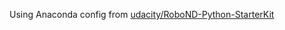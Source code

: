 Using Anaconda config from [udacity/RoboND-Python-StarterKit](https://github.com/udacity/RoboND-Python-StarterKit/blob/master/doc/configure_via_anaconda.md)
